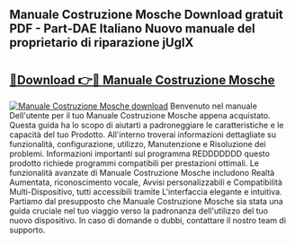 ## Manuale Costruzione Mosche Download gratuit PDF - Part-DAE Italiano Nuovo manuale del proprietario di riparazione jUglX

# <h2><a href="http://dfgh8f4.blite.top/?on=Manuale+Costruzione+Mosche">🔗Download 👉🔴 Manuale Costruzione Mosche</a></h2>

[![Manuale Costruzione Mosche download](https://i.imgur.com/lujVjoI.png)](http://dfgh8f4.blite.top/?on=Manuale+Costruzione+Mosche)
Benvenuto nel manuale Dell'utente per il tuo Manuale Costruzione Mosche appena acquistato. Questa guida ha lo scopo di aiutarti a padroneggiare le caratteristiche e le capacità del tuo Prodotto. All'interno troverai informazioni dettagliate su funzionalità, configurazione, utilizzo, Manutenzione e Risoluzione dei problemi. Informazioni importanti sul programma REDDDDDDD questo prodotto richiede programmi compatibili per prestazioni ottimali. Le funzionalità avanzate di Manuale Costruzione Mosche includono Realtà Aumentata, riconoscimento vocale, Avvisi personalizzabili e Compatibilità Multi-Dispositivo, tutti accessibili tramite L'interfaccia elegante e intuitiva. Partiamo dal presupposto che Manuale Costruzione Mosche sia stata una guida cruciale nel tuo viaggio verso la padronanza dell'utilizzo del tuo nuovo dispositivo. In caso di domande o dubbi, contattare il nostro team di supporto.
